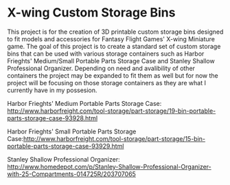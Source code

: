 # X-wing Custom Storage Bins

This project is for the creation of 3D printable custom storage bins designed to fit models and accessories for Fantasy Flight Games' X-wing Miniature game. The goal of this project is to create a standard set of custom storage bins that can be used with various storage containers such as Harbor Frieghts' Medium/Small Portable Parts Storage Case and Stanley Shallow Professional Organizer. Depending on need and avalibility of other containers the project may be expanded to fit them as well but for now the project will be focusing on those storage containers as they are what I currently have in my possesion.


Harbor Frieghts' Medium Portable Parts Storage Case: http://www.harborfreight.com/tool-storage/part-storage/19-bin-portable-parts-storage-case-93928.html

Harbor Frieghts' Small Portable Parts Storage Case:http://www.harborfreight.com/tool-storage/part-storage/15-bin-portable-parts-storage-case-93929.html

Stanley Shallow Professional Organizer: http://www.homedepot.com/p/Stanley-Shallow-Professional-Organizer-with-25-Compartments-014725R/203707065
